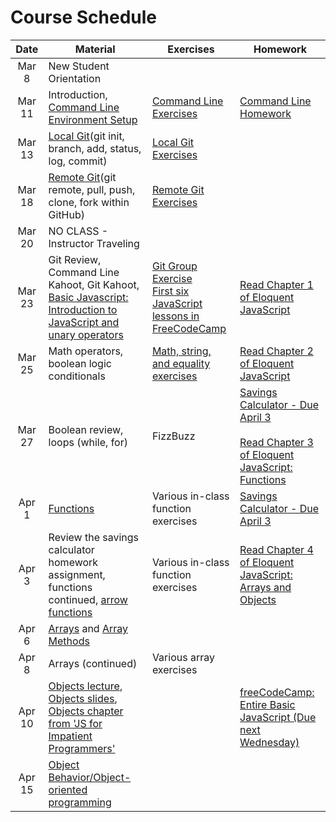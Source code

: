 # Course Schedule

|  Date  | Material                                                                                                                                                                                                                                                                                 | Exercises                                                                                                                                                                                                   | Homework                                                                                                                                                                                      |
| :----: | ---------------------------------------------------------------------------------------------------------------------------------------------------------------------------------------------------------------------------------------------------------------------------------------- | ----------------------------------------------------------------------------------------------------------------------------------------------------------------------------------------------------------- | --------------------------------------------------------------------------------------------------------------------------------------------------------------------------------------------- |
| Mar 8  | New Student Orientation                                                                                                                                                                                                                                                                  |                                                                                                                                                                                                             |                                                                                                                                                                                               |
| Mar 11 | Introduction, [Command Line](./lectures/02-command-line) <br/> [Environment Setup](environment.md)                                                                                                                                                                                       | [Command Line Exercises](./lectures/02-command-line/exercises.md)                                                                                                                                           | [Command Line Homework](./lectures/02-command-line/homework.md)                                                                                                                               |
| Mar 13 | [Local Git](https://github.com/uark-backend-class/course-materials/tree/master/lectures/03-source-control)(git init, branch, add, status, log, commit)                                                                                                                                   | [Local Git Exercises](https://github.com/uark-backend-class/course-materials/blob/master/lectures/03-source-control/exercises-local.md)                                                                     |                                                                                                                                                                                               |
| Mar 18 | [Remote Git](https://github.com/uark-backend-class/course-materials/tree/master/lectures/03-source-control)(git remote, pull, push, clone, fork within GitHub)                                                                                                                           | [Remote Git Exercises](https://github.com/uark-backend-class/course-materials/blob/master/lectures/03-source-control/exercises-remote.md)                                                                   |                                                                                                                                                                                               |
| Mar 20 | NO CLASS - Instructor Traveling                                                                                                                                                                                                                                                          |                                                                                                                                                                                                             |                                                                                                                                                                                               |
| Mar 23 | Git Review, Command Line Kahoot, Git Kahoot, [Basic Javascript: Introduction to JavaScript and unary operators](https://github.com/uark-backend-class/course-materials/tree/master/lectures/04-javascript-basics#lecture-1-intro-to-javascript-and-unary-operators)                      | [Git Group Exercise](https://classroom.github.com/g/G0-3w-Ay)<br/>[First six JavaScript lessons in FreeCodeCamp](https://learn.freecodecamp.org/javascript-algorithms-and-data-structures/basic-javascript) | [Read Chapter 1 of Eloquent JavaScript](https://eloquentjavascript.net/01_values.html)                                                                                                        |
| Mar 25 | Math operators, boolean logic conditionals                                                                                                                                                                                                                                               | [Math, string, and equality exercises](https://github.com/uark-backend-class/course-materials/blob/master/lectures/04-javascript-basics/lecture02-exercises.md)                                             | [Read Chapter 2 of Eloquent JavaScript](http://eloquentjavascript.net/02_program_structure.html)                                                                                              |
| Mar 27 | Boolean review, loops (while, for)                                                                                                                                                                                                                                                       | FizzBuzz                                                                                                                                                                                                    | [Savings Calculator - Due April 3](https://classroom.github.com/a/atHBYnUw) <br /><br /> [Read Chapter 3 of Eloquent JavaScript: Functions](https://eloquentjavascript.net/03_functions.html) |
| Apr 1  | [Functions](lectures/04-javascript-basics#lecture-4-functions)                                                                                                                                                                                                                           | Various in-class function exercises                                                                                                                                                                         | [Savings Calculator - Due April 3](https://classroom.github.com/a/atHBYnUw)                                                                                                                   |
| Apr 3  | Review the savings calculator homework assignment, functions continued, [arrow functions](https://wesbos.com/arrow-functions/)                                                                                                                                                           | Various in-class function exercises                                                                                                                                                                         | [Read Chapter 4 of Eloquent JavaScript: Arrays and Objects](https://eloquentjavascript.net/04_data.html)                                                                                      |
| Apr 6  | [Arrays](lectures/04-javascript-basics#lecture-3-conditionals-loops-arrays-objects) and [Array Methods](https://slides.com/aaronrobinson-1/javascript-array-methods)                                                                                                                     |                                                                                                                                                                                                             |                                                                                                                                                                                               |
| Apr 8  | Arrays (continued)                                                                                                                                                                                                                                                                       | Various array exercises                                                                                                                                                                                     |                                                                                                                                                                                               |
| Apr 10 | [Objects lecture](lectures/04-javascript-basics#lecture-3-conditionals-loops-arrays-objects), [Objects slides](https://slides.com/aaronrobinson-1/javascript-objects), [Objects chapter from 'JS for Impatient Programmers'](http://exploringjs.com/impatient-js/ch_single-objects.html) |                                                                                                                                                                                                             | [freeCodeCamp: Entire Basic JavaScript (Due next Wednesday)](https://learn.freecodecamp.org/javascript-algorithms-and-data-structures/basic-javascript)                                       |
| Apr 15 | [Object Behavior/Object-oriented programming](https://slides.com/aaronrobinson-1/javascript-objects)                                                                                                                                                                                     |                                                                                                                                                                                                             |                                                                                                                                                                                               |
